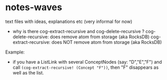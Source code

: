 # notes-waves
text files with ideas, explanations etc (very informal for now)

- why is there cog-extract-recursive and cog-delete-recursive ?
cog-delete-recursive: does remove atom from storage (aka RocksDB)
cog-extract-recursive: does NOT remove atom from storage (aka RocksDB)

Example:
- if you have a ListLink with several ConceptNodes (say: "D","E","F") and call `(cog-extract-recursive! (Concept "F"))`, then "F" disappears as well as the list.
